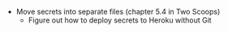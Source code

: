 - Move secrets into separate files (chapter 5.4 in Two Scoops)
  + Figure out how to deploy secrets to Heroku without Git
